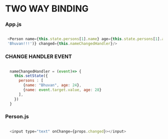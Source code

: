 # TWO WAY BINDING

### App.js

```javascript

 <Person name={this.state.persons[1].name} age={this.state.persons[1].age} click={this.changeNameHandler.bind(this, 
 'Bhuvan!!!')} changed={this.nameChangedHandler}/>

```

### CHANGE HANDLER EVENT

```javascript

  nameChangedHandler = (event)=> {
    this.setState({
      persons : [
        {name: "Bhuvan", age: 24},
        {name: event.target.value, age: 28}
      ],
    })
  }

```

### Person.js

```javascript

  <input type="text" onChange={props.changed}></input>

```